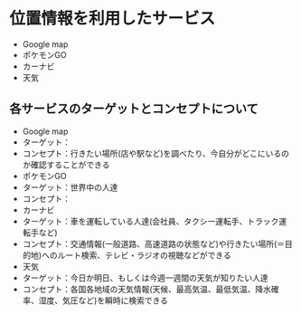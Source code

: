 # 位置情報を利用したサービス
- Google map
- ポケモンGO
- カーナビ
- 天気

## 各サービスのターゲットとコンセプトについて
- Google map
 - ターゲット：
 - コンセプト：行きたい場所(店や駅など)を調べたり、今自分がどこにいるのか確認することができる
- ポケモンGO
 - ターゲット：世界中の人達
 - コンセプト：
- カーナビ
 - ターゲット：車を運転している人達(会社員、タクシー運転手、トラック運転手など)
 - コンセプト：交通情報(一般道路、高速道路の状態など)や行きたい場所(＝目的地)へのルート検索、テレビ・ラジオの視聴などができる
- 天気
 - ターゲット：今日か明日、もしくは今週一週間の天気が知りたい人達
 - コンセプト：各国各地域の天気情報(天候、最高気温、最低気温、降水確率、湿度、気圧など)を瞬時に検索できる
